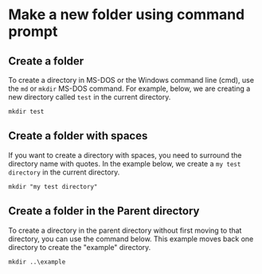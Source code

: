 # Make a new folder using command prompt

## Create a folder

To create a directory in MS-DOS or the Windows command line (cmd), use the `md` or `mkdir` MS-DOS command. For example, below, we are creating a new directory called `test` in the current directory.

`mkdir test`

## Create a folder with spaces

If you want to create a directory with spaces, you need to surround the directory name with quotes. In the example below, we create a `my test directory` in the current directory.

`mkdir "my test directory"`

## Create a folder in the Parent directory

To create a directory in the parent directory without first moving to that directory, you can use the command below. This example moves back one directory to create the "example" directory.

`mkdir ..\example`
